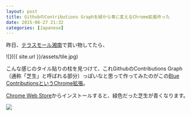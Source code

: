 ```yaml
---
layout: post
title: GithubのContributions Graphを緑から青に変えるChrome拡張作った
date: 2015-06-27 21:32
categories: [Japanese]
---
```


昨日、[テラスモール湘南](http://terracemall-shonan.com/)で買い物してたら、

![]({{ site.url }}/assets/tile.jpg)

こんな感じのタイル貼りの柱を見つけて、これGithubのContributions Graph（通称「芝生」と呼ばれる部分）っぽいなと思って作ってみたのがこの[Blue ContributionsというChrome拡張](https://github.com/tatsuyaoiw/blue-contributions)。

[Chrome Web Store](https://chrome.google.com/webstore/detail/blue-contributions/pcfbckddgnmniimphfeoioghgcddifcd)からインストールすると、緑色だった芝生が青くなります。

![](https://raw.githubusercontent.com/tatsuyaoiw/blue-contributions/master/screenshot.png)
